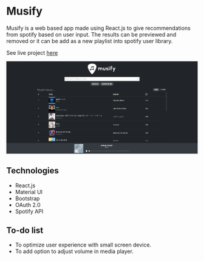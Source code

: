 # Musify

Musify is a web based app made using React.js to give recommendations from spotify based on user input. The results can be previewed and removed or it can be add as a new playlist into spotify user library.

See live project [here](http://musify-69685.surge.sh/)

![Alt text](./public/Screenshot%202022-08-05%20080029.png "Optional title")

## Technologies

- React.js
- Material UI
- Bootstrap
- OAuth 2.0 
- Spotify API

## To-do list

- To optimize user experience with small screen device.
- To add option to adjust volume in media player.
